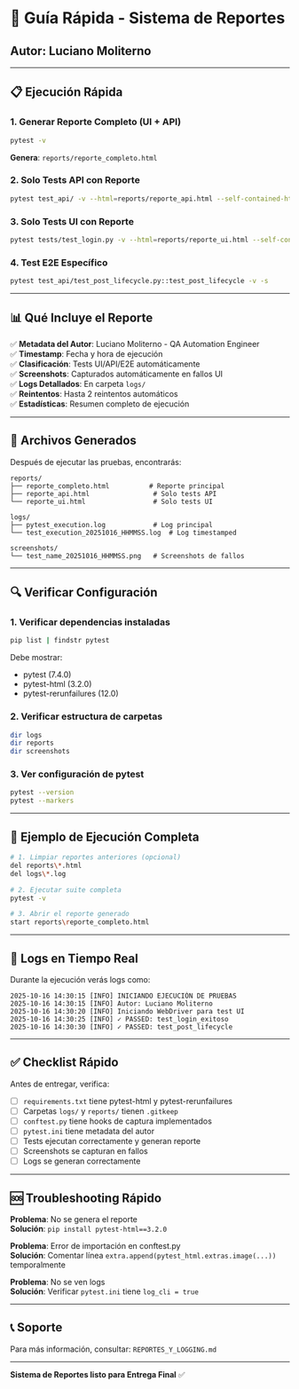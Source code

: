 # 🚀 Guía Rápida - Sistema de Reportes

## Autor: Luciano Moliterno

---

## 📋 Ejecución Rápida

### 1. Generar Reporte Completo (UI + API)
```bash
pytest -v
```
**Genera**: `reports/reporte_completo.html`

### 2. Solo Tests API con Reporte
```bash
pytest test_api/ -v --html=reports/reporte_api.html --self-contained-html
```

### 3. Solo Tests UI con Reporte
```bash
pytest tests/test_login.py -v --html=reports/reporte_ui.html --self-contained-html
```

### 4. Test E2E Específico
```bash
pytest test_api/test_post_lifecycle.py::test_post_lifecycle -v -s
```

---

## 📊 Qué Incluye el Reporte

✅ **Metadata del Autor**: Luciano Moliterno - QA Automation Engineer  
✅ **Timestamp**: Fecha y hora de ejecución  
✅ **Clasificación**: Tests UI/API/E2E automáticamente  
✅ **Screenshots**: Capturados automáticamente en fallos UI  
✅ **Logs Detallados**: En carpeta `logs/`  
✅ **Reintentos**: Hasta 2 reintentos automáticos  
✅ **Estadísticas**: Resumen completo de ejecución  

---

## 📂 Archivos Generados

Después de ejecutar las pruebas, encontrarás:

```
reports/
├── reporte_completo.html          # Reporte principal
├── reporte_api.html                # Solo tests API
└── reporte_ui.html                 # Solo tests UI

logs/
├── pytest_execution.log            # Log principal
└── test_execution_20251016_HHMMSS.log  # Log timestamped

screenshots/
└── test_name_20251016_HHMMSS.png   # Screenshots de fallos
```

---

## 🔍 Verificar Configuración

### 1. Verificar dependencias instaladas
```bash
pip list | findstr pytest
```

Debe mostrar:
- pytest (7.4.0)
- pytest-html (3.2.0)
- pytest-rerunfailures (12.0)

### 2. Verificar estructura de carpetas
```bash
dir logs
dir reports
dir screenshots
```

### 3. Ver configuración de pytest
```bash
pytest --version
pytest --markers
```

---

## 🎯 Ejemplo de Ejecución Completa

```bash
# 1. Limpiar reportes anteriores (opcional)
del reports\*.html
del logs\*.log

# 2. Ejecutar suite completa
pytest -v

# 3. Abrir el reporte generado
start reports\reporte_completo.html
```

---

## 📝 Logs en Tiempo Real

Durante la ejecución verás logs como:

```
2025-10-16 14:30:15 [INFO] INICIANDO EJECUCIÓN DE PRUEBAS
2025-10-16 14:30:15 [INFO] Autor: Luciano Moliterno
2025-10-16 14:30:20 [INFO] Iniciando WebDriver para test UI
2025-10-16 14:30:25 [INFO] ✓ PASSED: test_login_exitoso
2025-10-16 14:30:30 [INFO] ✓ PASSED: test_post_lifecycle
```

---

## ✅ Checklist Rápido

Antes de entregar, verifica:

- [ ] `requirements.txt` tiene pytest-html y pytest-rerunfailures
- [ ] Carpetas `logs/` y `reports/` tienen `.gitkeep`
- [ ] `conftest.py` tiene hooks de captura implementados
- [ ] `pytest.ini` tiene metadata del autor
- [ ] Tests ejecutan correctamente y generan reporte
- [ ] Screenshots se capturan en fallos
- [ ] Logs se generan correctamente

---

## 🆘 Troubleshooting Rápido

**Problema**: No se genera el reporte  
**Solución**: `pip install pytest-html==3.2.0`

**Problema**: Error de importación en conftest.py  
**Solución**: Comentar línea `extra.append(pytest_html.extras.image(...))` temporalmente

**Problema**: No se ven logs  
**Solución**: Verificar `pytest.ini` tiene `log_cli = true`

---

## 📞 Soporte

Para más información, consultar: `REPORTES_Y_LOGGING.md`

---

**Sistema de Reportes listo para Entrega Final** ✅

